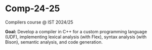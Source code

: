 # Comp-24-25
Compilers course @ IST 2024/25

**Goal:** Develop a compiler in C++ for a custom programming language (UDF), implementing lexical analysis (with Flex), syntax analysis (with Bison), semantic analysis, and code generation.
